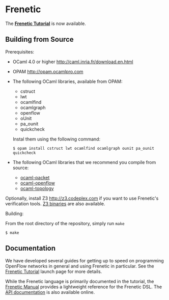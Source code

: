 Frenetic
========

The [**Frenetic Tutorial**][tutorial] is now available.

Building from Source
--------------------

Prerequisites:

- OCaml 4.0 or higher <http://caml.inria.fr/download.en.html>
- OPAM <http://opam.ocamlpro.com>
- The following OCaml libraries, available from OPAM:
  - cstruct
  - lwt
  - ocamlfind
  - ocamlgraph
  - openflow
  - oUnit
  - pa_ounit
  - quickcheck

  Instal them using the following command:

  ```
  $ opam install cstruct lwt ocamlfind ocamlgraph ounit pa_ounit quickcheck
  ```

- The following OCaml libraries that we recommend you compile from source:
  - [ocaml-packet][]
  - [ocaml-openflow][]
  - [ocaml-topology][]

Optionally, install Z3 <http://z3.codeplex.com> if you want to use Frenetic's verification tools.
[Z3 binaries] are also available.

Building:

From the root directory of the repository, simply run `make`

  ```
  $ make
  ```

Documentation
-------------

We have developed several guides for getting up to speed on programming
OpenFlow networks in general and using Frenetic in particular. See the
[Frenetic Tutorial][tutorial] launch page for more details.

While the Frenetic language is primarily documented in the tutorial, the
[Frenetic Manual][manual] provides a lightweight reference for the Frenetic
DSL. The [API documentation][documentation] is also available online.

[tutorial]: https://github.com/frenetic-lang/frenetic/wiki/Frenetic-Tutorial
[manual]: https://github.com/frenetic-lang/frenetic/wiki/A-NCManual
[documentation]: http://frenetic-lang.github.io/frenetic/docs/index.html
[ocaml-packet]: https://github.com/frenetic-lang/ocaml-packet
[ocaml-openflow]: https://github.com/frenetic-lang/ocaml-openflow
[ocaml-topology]: https://github.com/frenetic-lang/ocaml-topology
[Z3 binaries]: http://leodemoura.github.io/blog/2013/02/15/precompiled.html
